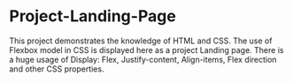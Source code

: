 # Project-Landing-Page
This project demonstrates the knowledge of HTML and CSS. 
The use of Flexbox model in CSS is displayed here as a project Landing page.
There is a huge usage of Display: Flex, Justify-content, Align-items, Flex direction and other CSS properties.
